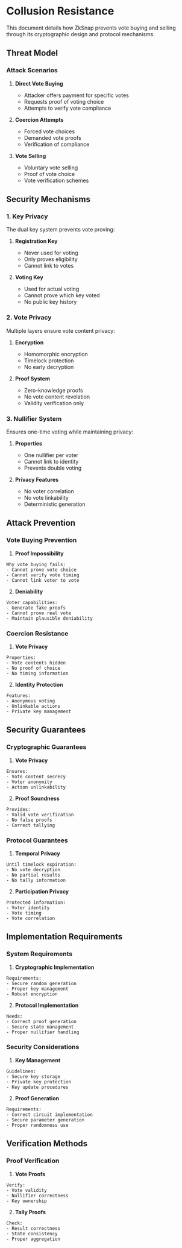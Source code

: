 # Collusion Resistance

This document details how ZkSnap prevents vote buying and selling through its cryptographic design and protocol mechanisms.

## Threat Model

### Attack Scenarios

1. **Direct Vote Buying**
    - Attacker offers payment for specific votes
    - Requests proof of voting choice
    - Attempts to verify vote compliance

2. **Coercion Attempts**
    - Forced vote choices
    - Demanded vote proofs
    - Verification of compliance

3. **Vote Selling**
    - Voluntary vote selling
    - Proof of vote choice
    - Vote verification schemes

## Security Mechanisms

### 1. Key Privacy

The dual key system prevents vote proving:

1. **Registration Key**
   - Never used for voting
   - Only proves eligibility
   - Cannot link to votes

2. **Voting Key**
   - Used for actual voting
   - Cannot prove which key voted
   - No public key history

### 2. Vote Privacy

Multiple layers ensure vote content privacy:

1. **Encryption**
   - Homomorphic encryption
   - Timelock protection
   - No early decryption

2. **Proof System**
   - Zero-knowledge proofs
   - No vote content revelation
   - Validity verification only

### 3. Nullifier System

Ensures one-time voting while maintaining privacy:

1. **Properties**
   - One nullifier per voter
   - Cannot link to identity
   - Prevents double voting

2. **Privacy Features**
   - No voter correlation
   - No vote linkability
   - Deterministic generation

## Attack Prevention

### Vote Buying Prevention

1. **Proof Impossibility**
```plaintext
Why vote buying fails:
- Cannot prove vote choice
- Cannot verify vote timing
- Cannot link voter to vote
```

2. **Deniability**
```plaintext
Voter capabilities:
- Generate fake proofs
- Cannot prove real vote
- Maintain plausible deniability
```

### Coercion Resistance

1. **Vote Privacy**
```plaintext
Properties:
- Vote contents hidden
- No proof of choice
- No timing information
```

2. **Identity Protection**
```plaintext
Features:
- Anonymous voting
- Unlinkable actions
- Private key management
```

## Security Guarantees

### Cryptographic Guarantees

1. **Vote Privacy**
```plaintext
Ensures:
- Vote content secrecy
- Voter anonymity
- Action unlinkability
```

2. **Proof Soundness**
```plaintext
Provides:
- Valid vote verification
- No false proofs
- Correct tallying
```

### Protocol Guarantees

1. **Temporal Privacy**
```plaintext
Until timelock expiration:
- No vote decryption
- No partial results
- No tally information
```

2. **Participation Privacy**
```plaintext
Protected information:
- Voter identity
- Vote timing
- Vote correlation
```

## Implementation Requirements

### System Requirements

1. **Cryptographic Implementation**
```plaintext
Requirements:
- Secure random generation
- Proper key management
- Robust encryption
```

2. **Protocol Implementation**
```plaintext
Needs:
- Correct proof generation
- Secure state management
- Proper nullifier handling
```

### Security Considerations

1. **Key Management**
```plaintext
Guidelines:
- Secure key storage
- Private key protection
- Key update procedures
```

2. **Proof Generation**
```plaintext
Requirements:
- Correct circuit implementation
- Secure parameter generation
- Proper randomness use
```

## Verification Methods

### Proof Verification

1. **Vote Proofs**
```plaintext
Verify:
- Vote validity
- Nullifier correctness
- Key ownership
```

2. **Tally Proofs**
```plaintext
Check:
- Result correctness
- State consistency
- Proper aggregation
```